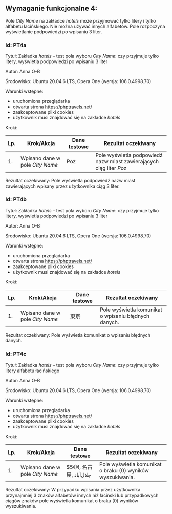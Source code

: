 ## Wymaganie funkcjonalne 4:
Pole *City Name* na zakładce *hotels* może przyjmować tylko litery i tylko alfabetu łacińskiego. Nie można używać innych alfabetów. Pole rozpoczyna wyświetlanie podpowiedzi po wpisaniu 3 liter.

### Id: PT4a

Tytuł: Zakładka *hotels* –  test pola wyboru *City Name*: czy przyjmuje tylko litery, wyświetla podpowiedzi po wpisaniu 3 liter

Autor: Anna O-B

Środowisko: Ubuntu 20.04.6 LTS, Opera One (wersja: 106.0.4998.70)

Warunki wstępne:

- uruchomiona przeglądarka
- otwarta strona https://phptravels.net/
- zaakceptowane pliki cookies
- użytkownik musi znajdować się na zakładce *hotels*

Kroki:

| Lp. | Krok/Akcja | Dane testowe | Rezultat oczekiwany |
| --- | ---------- | ------------ | ------------------- |
| 1.  |  Wpisano dane w pole *City Name* | Poz| Pole wyświetla podpowiedź nazw miast zawierających ciąg liter *Poz* |


Rezultat oczekiwany:
Pole wyświetla podpowiedź nazw miast zawierających wpisany przez użytkownika ciąg 3 liter.


### Id: PT4b

Tytuł: Zakładka *hotels* –  test pola wyboru *City Name*: czy przyjmuje tylko litery, wyświetla podpowiedzi po wpisaniu 3 liter

Autor: Anna O-B

Środowisko: Ubuntu 20.04.6 LTS, Opera One (wersja: 106.0.4998.70)

Warunki wstępne:

- uruchomiona przeglądarka
- otwarta strona https://phptravels.net/
- zaakceptowane pliki cookies
- użytkownik musi znajdować się na zakładce *hotels*

Kroki:

| Lp. | Krok/Akcja | Dane testowe | Rezultat oczekiwany |
| --- | ---------- | ------------ | ------------------- |
| 1.  |  Wpisano dane w pole *City Name* | 東京 | Pole wyświetla komunikat o wpisaniu błędnych danych. |


Rezultat oczekiwany:
Pole wyświetla komunikat o wpisaniu błędnych danych.

### Id: PT4c

Tytuł: Zakładka *hotels* –  test pola wyboru *City Name*: czy przyjmuje tylko litery alfabetu łacińskiego

Autor: Anna O-B

Środowisko: Ubuntu 20.04.6 LTS, Opera One (wersja: 106.0.4998.70)

Warunki wstępne:

- uruchomiona przeglądarka
- otwarta strona https://phptravels.net/
- zaakceptowane pliki cookies
- użytkownik musi znajdować się na zakładce *hotels*

Kroki:

| Lp. | Krok/Akcja | Dane testowe | Rezultat oczekiwany |
| --- | ---------- | ------------ | ------------------- |
| 1.  |  Wpisano dane w pole *City Name* | $5@!, 名古屋, جلال‌آباد | Pole wyświetla komunikat o braku (0) wyników wyszukiwania. |


Rezultat oczekiwany:
W przypadku wpisania przez użytkownika przynajmniej 3 znaków alfabetów innych niż łaciński lub przypadkowych ciągów znaków pole wyświetla komunikat o braku (0) wyników wyszukiwania.
